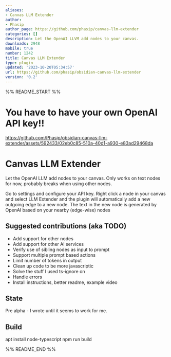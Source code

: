 ```yaml
---
aliases:
- Canvas LLM Extender
author:
- Phasip
author_page: https://github.com/phasip/canvas-llm-extender
categories: []
description: Let the OpenAI LLVM add nodes to your canvas.
downloads: 2948
mobile: true
number: 1242
title: Canvas LLM Extender
type: plugin
updated: '2023-10-20T05:34:57'
url: https://github.com/phasip/obsidian-canvas-llm-extender
version: '0.2'
---
```


%% README_START %%

# You have to have your own OpenAI API key!!


https://github.com/Phasip/obsidian-canvas-llm-extender/assets/592433/02eb0c85-510a-40d1-a930-e83ad29468da



# Canvas LLM Extender
Let the OpenAI LLM add nodes to your canvas. Only works on text nodes for now, probably breaks when using other nodes.

Go to settings and configure your API key.
Right click a node in your canvas and select LLM Extender and the plugin will automatically add a new outgoing edge to a new node. The text in the new node is generated by OpenAI based on your nearby (edge-wise) nodes

## Suggested contributions (aka TODO)
- Add support for other nodes
- Add support for other AI services
- Verify use of sibling nodes as input to prompt
- Support multiple prompt based actions
- Limit number of tokens in output
- Clean up code to be more javascriptic
- Solve the stuff I used ts-ignore on
- Handle errors
- Install instructions, better readme, example video

## State
Pre alpha - I wrote until it seems to work for me.

## Build
apt install node-typescript
npm run build


%% README_END %%